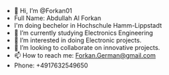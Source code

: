 - 👋 Hi, I’m @Forkan01
- Full Name: Abdullah Al Forkan
- I'm doing bechelor in Hochschule Hamm-Lippstadt
- 🌱 I’m currently studying Electronics Engineering
- 👀 I’m interested in doing Electronic projects.
- 💞️ I’m looking to collaborate on innovative projects.
- 📫 How to reach me: Forkan.German@gmail.com
- Phone: +4917632549650

<!---
Forkan01/Forkan01 is a ✨ special ✨ repository because its `README.md` (this file) appears on your GitHub profile.
You can click the Preview link to take a look at your changes.
--->
